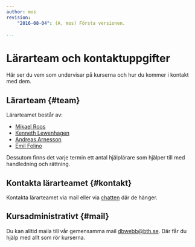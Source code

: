 ```yaml
---
author: mos
revision:
    "2016-08-04": (A, mos) Första versionen.

...
```

Lärarteam och kontaktuppgifter
==================================

Här ser du vem som undervisar på kurserna och hur du kommer i kontakt med dem.



Lärarteam {#team}
--------------------------------------

Lärarteamet består av:

* [Mikael Roos](https://www.bth.se/?s=mos&searchtype=employee)
* [Kenneth Lewenhagen](https://www.bth.se/?s=klw&searchtype=employee)
* [Andreas Arnesson](https://www.bth.se/?s=arnesson&searchtype=employee)
* [Emil Folino](https://www.bth.se/?s=folino&searchtype=employee)

Dessutom finns det varje termin ett antal hjälplärare som hjälper till med handledning och rättning.



Kontakta lärarteamet {#kontakt}
--------------------------------------

Kontakta lärarteamet via mail eller via [chatten](/irc) där de hänger.



Kursadministrativt {#mail}
--------------------------------------

Du kan alltid maila till vår gemensamma mail dbwebb@bth.se. Där får du hjälp med allt som rör kurserna.
